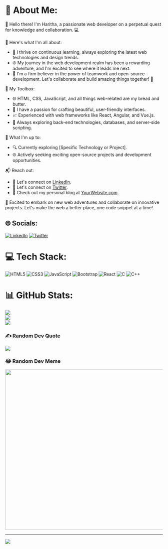 # 💫 About Me:
👋 Hello there! I'm Haritha, a passionate web developer on a perpetual quest for knowledge and collaboration. 💻<br><br>
🌟 Here's what I'm all about:
- 🚀 I thrive on continuous learning, always exploring the latest web technologies and design trends.
- 🌐 My journey in the web development realm has been a rewarding adventure, and I'm excited to see where it leads me next.
- 👥 I'm a firm believer in the power of teamwork and open-source development. Let's collaborate and build amazing things together! 🤝

🔧 My Toolbox:
- 🌐 HTML, CSS, JavaScript, and all things web-related are my bread and butter.
- 🎨 I have a passion for crafting beautiful, user-friendly interfaces.
- 📈 Experienced with web frameworks like React, Angular, and Vue.js.
- 🚀 Always exploring back-end technologies, databases, and server-side scripting.

🌟 What I'm up to:
- 🔍 Currently exploring [Specific Technology or Project].
- 🌐 Actively seeking exciting open-source projects and development opportunities.

📬 Reach out:
- 💼 Let's connect on [LinkedIn](https://www.linkedin.com/in/uppara-haritha-149021211).
- 💼 Let's connect on [Twitter](https://twitter.com/https://twitter.com/HarithaUppara).
- 📝 Check out my personal blog at [YourWebsite.com](https://www.yourwebsite.com).

🚀 Excited to embark on new web adventures and collaborate on innovative projects. Let's make the web a better place, one code snippet at a time!


## 🌐 Socials:
[![LinkedIn](https://img.shields.io/badge/LinkedIn-%230077B5.svg?logo=linkedin&logoColor=white)](https://linkedin.com/in/https://www.linkedin.com/in/uppara-haritha-149021211) [![Twitter](https://img.shields.io/badge/Twitter-%231DA1F2.svg?logo=Twitter&logoColor=white)](https://twitter.com/https://twitter.com/HarithaUppara) 

# 💻 Tech Stack:
![HTML5](https://img.shields.io/badge/html5-%23E34F26.svg?style=for-the-badge&logo=html5&logoColor=white) ![CSS3](https://img.shields.io/badge/css3-%231572B6.svg?style=for-the-badge&logo=css3&logoColor=white) ![JavaScript](https://img.shields.io/badge/javascript-%23323330.svg?style=for-the-badge&logo=javascript&logoColor=%23F7DF1E) ![Bootstrap](https://img.shields.io/badge/bootstrap-%23563D7C.svg?style=for-the-badge&logo=bootstrap&logoColor=white) ![React](https://img.shields.io/badge/react-%2320232a.svg?style=for-the-badge&logo=react&logoColor=%2361DAFB) ![C](https://img.shields.io/badge/c-%2300599C.svg?style=for-the-badge&logo=c&logoColor=white) ![C++](https://img.shields.io/badge/c++-%2300599C.svg?style=for-the-badge&logo=c%2B%2B&logoColor=white)
# 📊 GitHub Stats:
![](https://github-readme-stats.vercel.app/api?username=haritha-721&theme=radical&hide_border=true&include_all_commits=false&count_private=false)<br/>
![](https://github-readme-streak-stats.herokuapp.com/?user=haritha-721&theme=radical&hide_border=true)<br/>
![](https://github-readme-stats.vercel.app/api/top-langs/?username=haritha-721&theme=radical&hide_border=true&include_all_commits=false&count_private=false&layout=compact)

### ✍️ Random Dev Quote
![](https://quotes-github-readme.vercel.app/api?type=horizontal&theme=radical)

### 😂 Random Dev Meme
<img src="https://rm.up.railway.app/" width="512px"/>

---
[![](https://visitcount.itsvg.in/api?id=haritha-721&icon=0&color=0)](https://visitcount.itsvg.in)

<!-- Proudly created with GPRM ( https://gprm.itsvg.in ) -->
